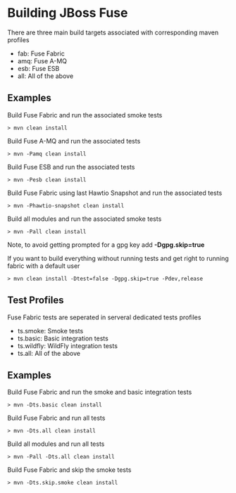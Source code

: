 Building JBoss Fuse
===================

There are three main build targets associated with corresponding maven profiles

* fab: Fuse Fabric
* amq: Fuse A-MQ
* esb: Fuse ESB
* all: All of the above

Examples
--------

Build Fuse Fabric and run the associated smoke tests

    > mvn clean install
    
Build Fuse A-MQ and run the associated tests

    > mvn -Pamq clean install
    
Build Fuse ESB and run the associated tests

    > mvn -Pesb clean install
    
Build Fuse Fabric using last Hawtio Snapshot and run the associated tests

    > mvn -Phawtio-snapshot clean install
    
Build all modules and run the associated smoke tests

    > mvn -Pall clean install

Note, to avoid getting prompted for a gpg key add **-Dgpg.skip=true**

If you want to build everything without running tests and get right to running fabric with a default user

    > mvn clean install -Dtest=false -Dgpg.skip=true -Pdev,release
    
Test Profiles
-------------

Fuse Fabric tests are seperated in serveral dedicated tests profiles

* ts.smoke:   Smoke tests
* ts.basic:   Basic integration tests
* ts.wildfly: WildFly integration tests
* ts.all:     All of the above

Examples
--------

Build Fuse Fabric and run the smoke and basic integration tests

    > mvn -Dts.basic clean install
    
Build Fuse Fabric and run all tests

    > mvn -Dts.all clean install
    
Build all modules and run all tests

    > mvn -Pall -Dts.all clean install
    
Build Fuse Fabric and skip the smoke tests

    > mvn -Dts.skip.smoke clean install
    
